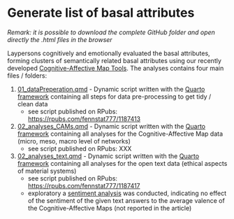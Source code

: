  # Generate list of basal attributes

 *Remark: it is possible to download the complete GitHub folder and open directly the .html files in the browser*


 Laypersons cognitively and emotionally evaluated the basal attributes, forming clusters of semantically related basal attributes using our recently developed [Cognitive-Affective Map Tools](https://github.com/Camel-app). The analyses contains four main files / folders: 

1. [01_dataPreperation.qmd](https://github.com/FennStatistics/Article_BasalAttributes/blob/main/Analyses/part_II/01_dataPreperation.qmd) - Dynamic script written with the [Quarto framework](https://quarto.org/) containing all steps for data pre-processing to get tidy / clean data
    + see script published on RPubs: https://rpubs.com/fennstat777/1187413
2. [02_analyses_CAMs.qmd](https://github.com/FennStatistics/Article_BasalAttributes/blob/main/Analyses/part_II/02_analyses_CAMs.qmd) - Dynamic script written with the [Quarto framework](https://quarto.org/) containing all analyses for the Cognitive-Affective Map data (micro, meso, macro level of networks)
    + see script published on RPubs: XXX
2. [02_analyses_text.qmd](https://github.com/FennStatistics/Article_BasalAttributes/blob/main/Analyses/part_II/02_analyses_text.qmd) - Dynamic script written with the [Quarto framework](https://quarto.org/) containing all analyses for the open text data (ethical aspects of material systems)
    + see script published on RPubs: https://rpubs.com/fennstat777/1187417
    + exploratory a [sentiment analysis](https://github.com/FennStatistics/Article_BasalAttributes/tree/main/Analyses/part_II/sentiment%20analysis) was conducted, indicating no effect of the sentiment of the given text answers to the average valence of the Cognitive-Affective Maps (not reported in the article)